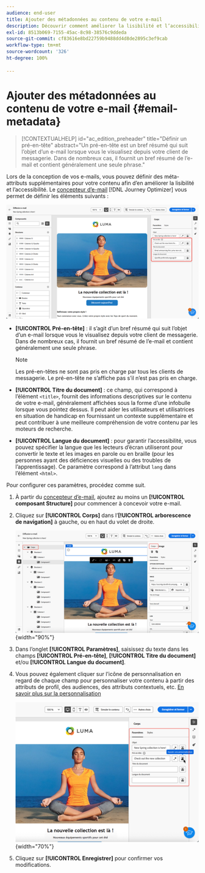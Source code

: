 ```yaml
---
audience: end-user
title: Ajouter des métadonnées au contenu de votre e-mail
description: Découvrir comment améliorer la lisibilité et l’accessibilité du contenu de votre e-mail avec les métadonnées
exl-id: 8513b069-7155-45ac-8c98-38576c9ddeda
source-git-commit: cf83616e8bd22759b9488dd4d8de2895c3ef9cab
workflow-type: tm+mt
source-wordcount: '326'
ht-degree: 100%

---
```


# Ajouter des métadonnées au contenu de votre e-mail {#email-metadata}

>[!CONTEXTUALHELP]
>id="ac_edition_preheader"
>title="Définir un pré-en-tête"
>abstract="Un pré-en-tête est un bref résumé qui suit l’objet d’un e-mail lorsque vous le visualisez depuis votre client de messagerie. Dans de nombreux cas, il fournit un bref résumé de l’e-mail et contient généralement une seule phrase."

Lors de la conception de vos e-mails, vous pouvez définir des méta-attributs supplémentaires pour votre contenu afin d’en améliorer la lisibilité et l’accessibilité. Le [concepteur d’e-mail](get-started-email-designer.md) [!DNL Journey Optimizer] vous permet de définir les éléments suivants :

![](assets/email_body_settings_ex.png)

* **[!UICONTROL Pré-en-tête]** : il s’agit d’un bref résumé qui suit l’objet d’un e-mail lorsque vous le visualisez depuis votre client de messagerie. Dans de nombreux cas, il fournit un bref résumé de l’e-mail et contient généralement une seule phrase.

  >[!NOTE]
  >
  >Les pré-en-têtes ne sont pas pris en charge par tous les clients de messagerie. Le pré-en-tête ne s’affiche pas s’il n’est pas pris en charge.

* **[!UICONTROL Titre du document]** : ce champ, qui correspond à l’élément `<title>`, fournit des informations descriptives sur le contenu de votre e-mail, généralement affichées sous la forme d’une infobulle lorsque vous pointez dessus. Il peut aider les utilisateurs et utilisatrices en situation de handicap en fournissant un contexte supplémentaire et peut contribuer à une meilleure compréhension de votre contenu par les moteurs de recherche.

* **[!UICONTROL Langue du document]** : pour garantir l’accessibilité, vous pouvez spécifier la langue que les lecteurs d’écran utiliseront pour convertir le texte et les images en parole ou en braille (pour les personnes ayant des déficiences visuelles ou des troubles de l’apprentissage). Ce paramètre correspond à l’attribut `lang` dans l’élément `<html>`.

Pour configurer ces paramètres, procédez comme suit.

1. À partir du [concepteur d’e-mail](create-email-content.md), ajoutez au moins un **[!UICONTROL composant Structure]** pour commencer à concevoir votre e-mail.

1. Cliquez sur **[!UICONTROL Corps]** dans l’**[!UICONTROL arborescence de navigation]** à gauche, ou en haut du volet de droite.

   ![](assets/email_body.png){width="90%"}

1. Dans l’onglet **[!UICONTROL Paramètres]**, saisissez du texte dans les champs **[!UICONTROL Pré-en-tête]**, **[!UICONTROL Titre du document]** et/ou **[!UICONTROL Langue du document]**.

1. Vous pouvez également cliquer sur l’icône de personnalisation en regard de chaque champ pour personnaliser votre contenu à partir des attributs de profil, des audiences, des attributs contextuels, etc. [En savoir plus sur la personnalisation](../personalization/gs-personalization.md)

   ![](assets/email_body_settings.png){width="70%"}

1. Cliquez sur **[!UICONTROL Enregistrer]** pour confirmer vos modifications.